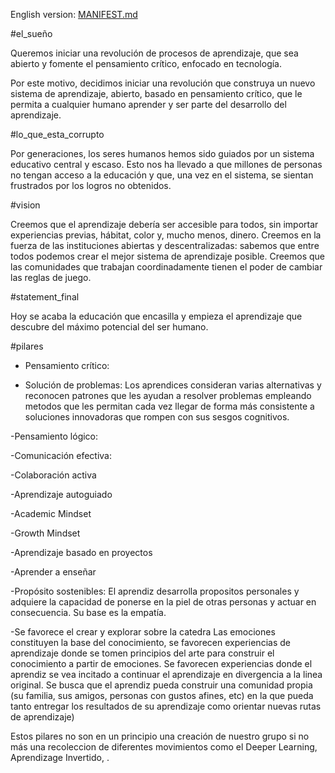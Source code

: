 English version: [MANIFEST.md](../MANIFESTO.md)

#el_sueño

Queremos iniciar una revolución de procesos de aprendizaje, que sea abierto y fomente el pensamiento crítico, enfocado en tecnología.

Por este motivo, decidimos iniciar una revolución que construya un nuevo sistema de aprendizaje, abierto, basado en pensamiento crítico, que le permita a cualquier humano aprender y ser parte del desarrollo del aprendizaje.

#lo_que_esta_corrupto

Por generaciones, los seres humanos hemos sido guiados por un sistema educativo central y escaso. Esto nos ha llevado a que millones de personas no tengan acceso a la educación y que, una vez en el sistema, se sientan frustrados por los logros no obtenidos. 

#vision

Creemos que el aprendizaje debería ser accesible para todos, sin importar experiencias previas, hábitat, color y, mucho menos, dinero. 
Creemos en la fuerza de las instituciones abiertas y descentralizadas: sabemos que entre todos podemos crear el mejor sistema de aprendizaje posible. 
Creemos que las comunidades que trabajan coordinadamente tienen el poder de cambiar las reglas de juego. 

#statement_final

Hoy se acaba la educación que encasilla y empieza el aprendizaje que descubre del máximo potencial del ser humano.


#pilares

- Pensamiento crítico: 

- Solución de problemas: Los aprendices consideran varias alternativas y reconocen patrones que les ayudan a resolver problemas empleando metodos que les permitan cada vez llegar de forma más consistente a soluciones innovadoras que rompen con sus sesgos cognitivos.

-Pensamiento lógico:

-Comunicación efectiva:

-Colaboración activa

-Aprendizaje autoguiado

-Academic Mindset

-Growth Mindset

-Aprendizaje basado en proyectos

-Aprender a enseñar

-Propósito sostenibles: El aprendiz desarrolla propositos personales y adquiere la capacidad de ponerse en la piel de otras personas y actuar en consecuencia. Su base es la empatía.

-Se favorece el crear y explorar sobre la catedra
Las emociones constituyen la base del conocimiento, se favorecen experiencias de aprendizaje donde se tomen principios del arte para construir el conocimiento a partir de emociones.
Se favorecen experiencias donde el aprendiz se vea incitado a continuar el aprendizaje en divergencia a la linea original.
Se busca que el aprendiz pueda construir una comunidad propia (su familia, sus amigos, personas con gustos afines, etc) en la que pueda tanto entregar los resultados de su aprendizaje como orientar nuevas rutas de aprendizaje)

Estos pilares no son en un principio una creación de nuestro grupo si no más una recoleccion de diferentes movimientos como el Deeper Learning, Aprendizage Invertido, <poner mas>.

